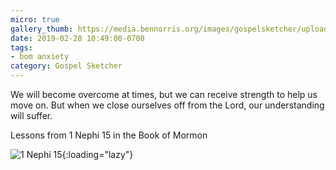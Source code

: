```yaml
---
micro: true
gallery_thumb: https://media.bennorris.org/images/gospelsketcher/uploads/2019/53af958930.jpg
date: 2019-02-28 10:49:00-0700
tags:
- bom anxiety
category: Gospel Sketcher
---
```


We will become overcome at times, but we can receive strength to help us move on. But when we close ourselves off from the Lord, our understanding will suffer.

Lessons from 1 Nephi 15 in the Book of Mormon

![1 Nephi 15](https://media.bennorris.org/images/gospelsketcher/uploads/2019/53af958930.jpg){:loading="lazy"}